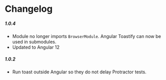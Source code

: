# Changelog

##### 1.0.4

- Module no longer imports `BrowserModule`. Angular Toastify can now be used in submodules.
- Updated to Angular 12

##### 1.0.2

- Run toast outside Angular so they do not delay Protractor tests.
